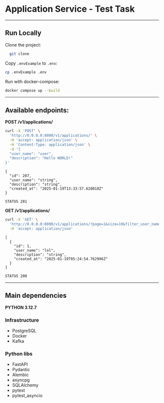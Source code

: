 # Application Service - Test Task

-----

## Run Locally

Clone the project:

```bash
  git clone
```

Copy `.envExample` to `.env`:

```bash
cp .envExample .env
```

Run with docker-compose:
```bash
docker compose up --build
```

-----

## Available endpoints:

**POST /v1/applications/**

```bash
curl -X 'POST' \
  'http://0.0.0.0:8000/v1/applications/' \
  -H 'accept: application/json' \
  -H 'Content-Type: application/json' \
  -d '{
  "user_name": "user",
  "description": "Hello WORLD!"
}'
```
```
{
  "id": 207,
  "user_name": "string",
  "description": "string",
  "created_at": "2025-01-19T13:33:57.628018Z"
}
```
``STATUS 201``

**GET /v1/applications/**

```bash
curl -X 'GET' \
  'http://0.0.0.0:8000/v1/applications/?page=1&size=10&filter_user_name=lol' \
  -H 'accept: application/json'
```
```
[
  {
    "id": 1,
    "user_name": "lol",
    "description": "string",
    "created_at": "2025-01-19T05:24:54.762996Z"
  }
]
```
```STATUS 200```

----
## Main dependencies

**PYTHON 3.12.7**

### Infrastructure

* PostgreSQL
* Docker
* Kafka

### Python libs

* FastAPI
* Pydantic
* Alembic
* asyncpg
* SQLAlchemy
* pytest
* pytest_asyncio
